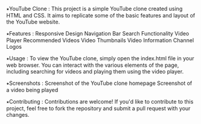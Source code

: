 ⭑YouTube Clone : This project is a simple YouTube clone created using HTML and CSS. It aims to replicate some of the basic features and layout of the YouTube website.

⭑Features : Responsive Design Navigation Bar Search Functionality Video Player Recommended Videos Video Thumbnails Video Information Channel Logos

⭑Usage : To view the YouTube clone, simply open the index.html file in your web browser. You can interact with the various elements of the page, including searching for videos and playing them using the video player.

⭑Screenshots : Screenshot of the YouTube clone homepage Screenshot of a video being played

⭑Contributing : Contributions are welcome! If you'd like to contribute to this project, feel free to fork the repository and submit a pull request with your changes.

